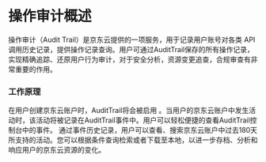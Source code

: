 # 操作审计概述

操作审计（Audit Trail）是京东云提供的一项服务，用于记录用户账号对各类 API 调用历史记录，提供操作记录查询。用户可通过AuditTrail保存的所有操作记录，实现精确追踪、还原用户行为审计，对于安全分析，资源变更追查，合规审查有非常重要的作用。

### 工作原理
在用户创建京东云账户时，AuditTrail将会被启用 。当用户的京东云账户中发生活动时，该活动将被记录在AuditTrail事件中。用户可以轻松便捷的查看AuditTrail控制台中的事件。
通过事件历史记录，用户可以查看、搜索京东云账户中过去180天所支持的活动。您可以根据条件查询检索或者下载至本地，以进一步存档、分析和响应用户的京东云资源的变化。
